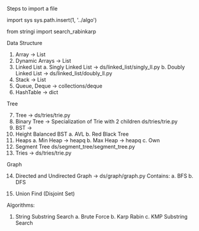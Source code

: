 Steps to import a file

import sys
sys.path.insert(1, '../algo')

from stringi import search_rabinkarp

Data Structure

1. Array -> List
2. Dynamic Arrays -> List
3. Linked List
	a. Singly Linked List -> ds/linked_list/singly_ll.py
	b. Doubly Linked List -> ds/linked_list/doubly_ll.py
4. Stack -> List
5. Queue, Deque -> collections/deque
6. HashTable -> dict

Tree

7. Tree -> ds/tries/trie.py
8. Binary Tree -> Specialization of Trie with 2 children ds/tries/trie.py
9. BST -> 
10. Height Balanced BST
	a. AVL
	b. Red Black Tree
11. Heaps
	a. Min Heap -> heapq
	b. Max Heap -> heapq
	c. Own
12. Segment Tree ds/segment_tree/segment_tree.py
13. Tries -> ds/tries/trie.py

Graph

14. Directed and Undirected Graph -> ds/graph/graph.py
	Contains:
	a. BFS
	b. DFS

15. Union Find (Disjoint Set) 

Algorithms:

1. String
	Substring Search
	a. Brute Force
	b. Karp Rabin
	c. KMP Substring Search


